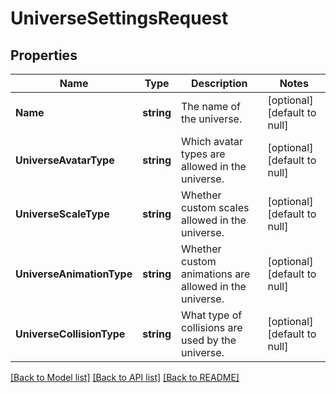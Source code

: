 # UniverseSettingsRequest

## Properties
Name | Type | Description | Notes
------------ | ------------- | ------------- | -------------
**Name** | **string** | The name of the universe. | [optional] [default to null]
**UniverseAvatarType** | **string** | Which avatar types are allowed in the universe. | [optional] [default to null]
**UniverseScaleType** | **string** | Whether custom scales allowed in the universe. | [optional] [default to null]
**UniverseAnimationType** | **string** | Whether custom animations are allowed in the universe. | [optional] [default to null]
**UniverseCollisionType** | **string** | What type of collisions are used by the universe. | [optional] [default to null]

[[Back to Model list]](../README.md#documentation-for-models) [[Back to API list]](../README.md#documentation-for-api-endpoints) [[Back to README]](../README.md)


